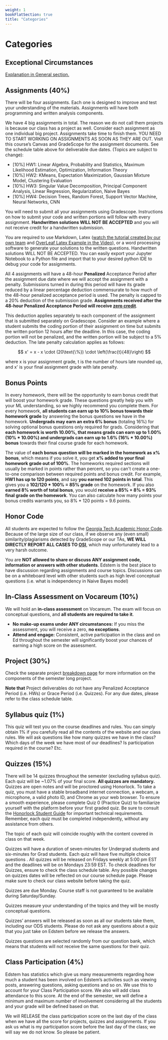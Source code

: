 ```yaml
---
weight: 1
bookFlatSection: true
title: "Categories"
---
```



<script type="text/javascript" async
  src="https://cdnjs.cloudflare.com/ajax/libs/mathjax/2.7.7/MathJax.js?config=TeX-MML-AM_CHTML">
</script>
# Categories

## Exceptional Circumstances

[Explanation in General section.](/docs/guidelines/general/index.html#exceptional-circumstances)

## Assignments (40%)

There will be four assignments. Each one is designed to improve and test your understanding of the materials. Assignments will have both programming and written analysis components.

We have 4 big assignments in total. The reason we do not call them projects is because our class has a project as well. Consider each assignment as one individual big project. Assignments take time to finish them. YOU NEED TO START WORKING ON ASSIGNMENTS AS SOON AS THEY ARE OUT. Visit this course’s Canvas and GradeScope for the assignment documents. See the schedule table above for deliverable due dates. (Topics are subject to change):

- [10%] HW1: Linear Algebra, Probability and Statistics, Maximum Likelihood Estimation, Optimization, Information Theory
- [10%] HW2: KMeans, Expectation Maximization, Gaussian Mixture Model, Clustering Evaluation
- [10%] HW3: Singular Value Decomposition, Principal Component Analysis, Linear Regression, Regularization, Naive Bayes
- [10%] HW4: Decision Trees, Random Forest, Support Vector Machine, Neural Networks, CNN

You will need to submit all your assignments using Gradescope. Instructions on how to submit your code and written portions will follow with every assignment. **Handwritten solutions WILL NOT BE ACCEPTED** and you will not receive credit for a handwritten submission.

You are required to use Markdown, Latex ([watch the tutorial created by our own team](https://cdnapisec.kaltura.com/p/2019031/sp/201903100/embedIframeJs/uiconf_id/32364501/partner_id/2019031?iframeembed=true&playerId=kaltura_player&entry_id=1_gsz97f3l&flashvars[streamerType]=auto&amp;flashvars[localizationCode]=en&amp;flashvars[leadWithHTML5]=true&amp;flashvars[sideBarContainer.plugin]=true&amp;flashvars[sideBarContainer.position]=left&amp;flashvars[sideBarContainer.clickToClose]=true&amp;flashvars[chapters.plugin]=true&amp;flashvars[chapters.layout]=vertical&amp;flashvars[chapters.thumbnailRotator]=false&amp;flashvars[streamSelector.plugin]=true&amp;flashvars[EmbedPlayer.SpinnerTarget]=videoHolder&amp;flashvars[dualScreen.plugin]=true&amp;flashvars[hotspots.plugin]=1&amp;flashvars[Kaltura.addCrossoriginToIframe]=true&amp;&wid=1_147v4r0r) and [OverLeaf Latex Example in the Video](https://www.overleaf.com/read/fnpmvchnfqmp)), or a word processing software to generate your solutions to the written questions. Handwritten solutions WILL NOT BE ACCEPTED. You can easily export your Jupyter Notebook to a Python file and import that to your desired python IDE to debug your code for assignments.

All 4 assignments will have a 48-hour **Penalized** Acceptance Period after the assignment due date where we will accept the assignment with a penalty. Submissions turned in during this period will have its grade reduced by a linear percentage deduction commensurate to how much of the 48-hour penalized acceptance period is used. The penalty is capped to a 20% deduction of the submission grade. **Assignments received after the 48-hour Penalized Acceptance Period will receive <u>zero credit</u>**. 

This deduction applies separately to each component of the assignment that is submitted separately on Gradescope. Consider an example where a student submits the coding portion of their assignment on time but submits the written portion 12 hours after the deadline. In this case, the coding portion will not be penalized, and the written portion will be subject to a 5% deduction. The late penalty calculation applies as follows:

$$
x' = x - x \cdot (20\text{\%}) \cdot \left(\frac{t}{48}\right)
$$

where x is your assignment grade, t is the number of hours late rounded up, and x' is your final assignment grade with late penalty.

## Bonus Points

In every homework, there will be the opportunity to earn bonus credit that will boost your homework grade. These questions greatly help you with your ML understanding, so we highly recommend you complete them. For every homework, **all students can earn up to 10% bonus towards their homework grade** by answering the bonus questions we have in the homework. **Undergrads may earn an extra 6% bonus** (totaling 16%) for solving optional bonus questions only required for grads. Considering that **each homework is worth 10.00%, that means grads can earn up to 1.00% (10% * 10.00%) and undergrads can earn up to 1.6% (16% * 10.00%) bonus** towards their final course grade for each homework.
 
The value of **each bonus question will be marked in the homework as x% bonus**, which means if you solve it, you get **x% added to your final homework grade out of 100%**. The homeworks required sections will usually be marked in points rather than percent, so you can't create a one-to-one comparison between required points and bonus credit. For example, **HW1 has up to 120 points**, and say **you earned 102 points in total**. This gives you a **102/120 * 100% = 85% grade** on the homework. If you also **earned 8% worth of total bonus**, you would **receive a 85% + 8% = 93% final grade on the homework**. You can also calculate how many points your bonus credits warrants you, so 8% * 120 points = 9.6 points.

## Honor Code

All students are expected to follow the [Georgia Tech Academic Honor Code](http://policylibrary.gatech.edu/student-affairs/academic-honor-code). Because of the large size of our class, if we observe any (even small) similarity/plagiarisms detected by GradeScope or our TAs, **WE WILL DIRECTLY REPORT ALL CASES TO [OSI](https://osi.gatech.edu/)**, which may unfortunately lead to a very harsh outcome.

You are **NOT allowed to share or discuss ANY assignment code, information or answers with other students**. Edstem is the best place to have discussion regarding assignments and course topics. Discussions can be on a whiteboard level with other students such as high level conceptual questions (i.e. what is independency in Naive Bayes model)

## In-Class Assessment on Vocareum (10%)

We will hold an **in-class assessment** on Vocareum. The exam will focus on conceptual questions, and **all students are required to take it**.

- **No make-up exams under ANY circumstances:** If you miss the assessment, you will receive a zero, **no exceptions**.  
- **Attend and engage:** Consistent, active participation in the class and on Ed throughout the semester will significantly boost your chances of earning a high score on the assessment.


## Project (30%)

Check the separate project [breakdown page](/docs/grading/project-breakdown/) for more information on the components of the semester long project.

**Note that** Project deliverables do not have any Penalized Acceptance Period (i.e. HWs) or Grace Period (i.e. Quizzes). For any due dates, please refer to the class schedule table. 

## Syllabus quiz (1%)

This quiz will test you on the course deadlines and rules. You can simply obtain 1% if you carefully read all the contents of the website and our class rules. We will ask questions like how many quizzes we have in the class? Which days of the week we have most of our deadlines? Is participation required in the course? Etc.

## Quizzes (15%)

There will be 14 quizzes throughout the semester (excluding syllabus quiz). Each quiz will be ~1.07% of your final score. **All quizzes are mandatory.** Quizzes are open notes and will be proctored using Honorlock. To take a quiz, you must have a stable broadband internet connection, a webcam, a microphone, a valid photo ID, and Chrome as your web browser. To ensure a smooth experience, please complete Quiz 0 (Practice Quiz) to familiarize yourself with the platform before your first graded quiz. Be sure to consult the [Honorlock Student Guide](https://gatech.service-now.com/home?id=kb_article_view&sysparm_article=KB0026035) for important technical requirements. Remember, each quiz must be completed independently, without any assistance from others.

The topic of each quiz will coincide roughly with the content covered in class on that week.

Quizzes will have a duration of seven-minutes for Undergrad students and six-minutes for Grad students. Each quiz will have five multiple choice questions . All quizzes will be released on Fridays weekly at 5:00 pm EST and the deadlines will be on Mondays 23:59 EST. To check deadlines for Quizzes, ensure to check the class schedule table. Any possible changes on quizzes dates will be reflected on our course schedule page. Please make sure to check our class website before taking the quiz.

Quizzes are due Monday. Course staff is not guaranteed to be available during Saturday/Sunday.

Quizzes measure your understanding of the topics and they will be mostly conceptual questions.

Quizzes’ answers will be released as soon as all our students take them, including our ODS students. Please do not ask any questions about a quiz that you just take on Edstem before we release the answers.

Quizzes questions are selected randomly from our question bank, which means that students will not receive the same questions for their quiz.

## Class Participation (4%)

Edstem has statistics which give us many measurements regarding how much a student has been involved on Edstem’s activities such as viewing posts, answering questions, asking questions and so on. We use this to account for your Class Participation score. We also will add class attendance to this score. At the end of the semester, we will define a minimum and maximum number of involvement considering all the students and your grade will be defined based on that.

We will RELEASE the class participation score on the last day of the class when we have all the score for projects, quizzes and assignments. If you ask us what is my participation score before the last day of the class; we will say we do not know. So please be patient.

<!-- ## Grade Calculator

Grade calculation can be slightly complicated considering we have different types of bonus questions. Our last semester students created this [Grade Calculator Excel Sheet](/other/ml-grade-calculator.xlsx). Please give it a try to calculate your grade along the way. -->
